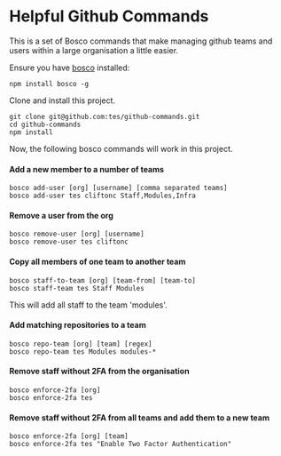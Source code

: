 # Helpful Github Commands

This is a set of Bosco commands that make managing github teams and users within a large organisation a little easier.

Ensure you have [bosco](https://github.com/tes/bosco) installed:

```
npm install bosco -g
```

Clone and install this project.

```
git clone git@github.com:tes/github-commands.git
cd github-commands
npm install
```

Now, the following bosco commands will work in this project.

#### Add a new member to a number of teams

```
bosco add-user [org] [username] [comma separated teams]
bosco add-user tes cliftonc Staff,Modules,Infra
```

#### Remove a user from the org

```
bosco remove-user [org] [username]
bosco remove-user tes cliftonc
```

#### Copy all members of one team to another team

```
bosco staff-to-team [org] [team-from] [team-to]
bosco staff-team tes Staff Modules
```

This will add all staff to the team 'modules'.

#### Add matching repositories to a team

```
bosco repo-team [org] [team] [regex]
bosco repo-team tes Modules modules-*
```

#### Remove staff without 2FA from the organisation

```
bosco enforce-2fa [org]
bosco enforce-2fa tes
```

#### Remove staff without 2FA from all teams and add them to a new team

```
bosco enforce-2fa [org] [team]
bosco enforce-2fa tes "Enable Two Factor Authentication"
```
